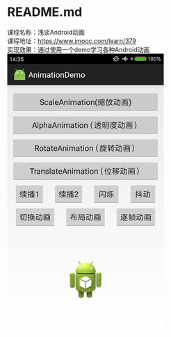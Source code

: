 # README.md
课程名称：浅谈Android动画</br>
课程地址：https://www.imooc.com/learn/379</br>
实现效果：通过使用一个demo学习各种Android动画</br>
![Image text](https://github.com/ChouBaoDxs/MyResources/blob/master/image/Android_Study/慕课网/AnimationDemo.png)
